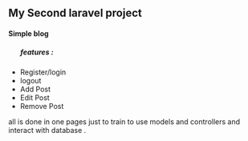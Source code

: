 <h2>My Second laravel project</h2>
<h4>Simple blog</h4>
<ul>
    <h5>features :</h5>
    <li>Register/login</li>
    <li>logout</li>
    <li>Add Post</li>
    <li>Edit Post</li>
    <li>Remove Post</li>
</ul>
<p>
    all is done in one pages just to train to use models and controllers and interact with database .
</p>
